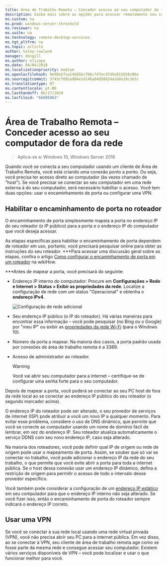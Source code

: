 ```yaml
---
title: Área de Trabalho Remota – Conceder acesso ao seu computador de fora da rede
description: Saiba mais sobre as opções para acessar remotamente seu computador de fora da rede
ms.custom: na
ms.prod: windows-server-threshold
ms.reviewer: na
ms.suite: na
ms.technology: remote-desktop-services
ms.tgt_pltfrm: na
ms.topic: article
author: haley-rowland
manager: dongill
ms.author: elizapo
ms.date: 04/04/2018
ms.localizationpriority: medium
ms.openlocfilehash: 9e90a2faa14b65bc766c7d7ec47d5e815658c06e
ms.sourcegitcommit: 3743cf691a984e1d140a04d50924a3a0a19c3e5c
ms.translationtype: HT
ms.contentlocale: pt-BR
ms.lasthandoff: 06/17/2019
ms.locfileid: "66805063"
---
```

# <a name="remote-desktop---allow-access-to-your-pc-from-outside-your-pcs-network"></a>Área de Trabalho Remota – Conceder acesso ao seu computador de fora da rede

>Aplica-se a: Windows 10,  Windows Server 2016

Quando você se conecta a seu computador usando um cliente de Área de Trabalho Remota, você está criando uma conexão ponto a ponto. Ou seja, você precisa ter acesso direto ao computador (às vezes chamado de "host"). Se você precisar se conectar ao seu computador em uma rede externa à do seu computador, será necessário habilitar o acesso. Você tem duas opções: usar o encaminhamento de porta ou configurar uma VPN.

## <a name="enable-port-forwarding-on-your-router"></a>Habilitar o encaminhamento de porta no roteador

O encaminhamento de porta simplesmente mapeia a porta no endereço IP do seu roteador (o IP público) para a porta e o endereço IP do computador que você deseja acessar. 

As etapas específicas para habilitar o encaminhamento de porta dependem de roteador em uso, portanto, você precisará pesquisar online para obter as instruções do seu roteador. ***Para acessar uma discussão geral sobre as etapas, confira o artigo [Como configurar o encaminhamento de porta em um roteador](https://www.wikihow.com/Set-Up-Port-Forwarding-on-a-Router) na wikiHow.

***Antes de mapear a porta, você precisará do seguinte:

- Endereço IP interno do computador: Procure em **Configurações > Rede e Internet > Status > Exibir as propriedades da rede**. Localize a configuração de rede com um status "Operacional" e obtenha o **endereço IPv4**.

   ![Configuração de rede adicional](../media/rdclient-operational-network.png)

- Seu endereço IP público (o IP do roteador). Há várias maneiras para encontrar essa informação – você pode pesquisar (no Bing ou o Google) por "meu IP" ou exibir as [propriedades da rede Wi-Fi](https://binged.it/2Gwob34) (para o Windows 10).
- Número da porta a mapear. Na maioria dos casos, a porta padrão usada por conexões de área de trabalho remota é a 3389.
- Acesso de administrador ao roteador.  

   >[!WARNING]
   > Você vai abrir seu computador para a internet – certifique-se de configurar uma senha forte para o seu computador.

Depois de mapear a porta, você poderá se conectar ao seu PC host de fora da rede local ao se conectar ao endereço IP público do seu roteador (o segundo marcador acima).

O endereço IP do roteador pode ser alterado, o seu provedor de serviços de internet (ISP) pode atribuir a você um novo IP a qualquer momento. Para evitar esse problema, considere o uso de DNS dinâmico, que permite que você se conecte ao computador usando um nome de domínio fácil de lembrar, em vez do endereço IP. Seu roteador atualiza automaticamente o serviço DDNS com seu novo endereço IP, caso seja alterado.

Na maioria dos roteadores, você pode definir qual IP de origem ou rede de origem pode usar o mapeamento de porta. Assim, se souber que só vai se conectar no trabalho, você pode adicionar o endereço IP da rede do seu trabalho, o que permite que você evite abrir a porta para toda a internet pública. Se o host dessa conexão usar um endereço IP dinâmico, defina a restrição de origem para permitir o acesso de todo o intervalo desse provedor específico.

Você também pode considerar a configuração de um [endereço IP estático](/windows-hardware/customize/mobile/mcsf/enable-static-ip) em seu computador para que o endereço IP interno não seja alterado. Se você fizer isso, então o encaminhamento de porta do roteador sempre indicará o endereço IP correto.


## <a name="use-a-vpn"></a>Usar uma VPN

Se você se conectar à sua rede local usando uma rede virtual privada (VPN), você não precisa abrir seu PC para a internet pública. Em vez disso, ao se conectar à VPN, seu cliente de área de trabalho remota age como se fosse parte da mesma rede e consegue acessar seu computador. Existem vários serviços disponíveis de VPN – você pode localizar e usar o que funcionar melhor para você.